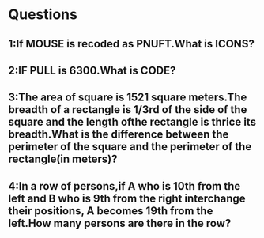# Questions
## 1:If MOUSE is recoded as PNUFT.What is ICONS?
## 2:IF PULL is 6300.What is CODE?
## 3:The area of square is 1521 square meters.The breadth of a rectangle is 1/3rd of the side of the square and the length ofthe rectangle is thrice its breadth.What is the difference between the perimeter of the square and the perimeter of the rectangle(in meters)?  
## 4:In a row of persons,if A who is 10th from the left and B who is 9th from the right interchange their positions, A becomes 19th from the left.How many persons are there in the row?  
